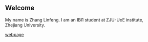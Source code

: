## Welcome 

My name is Zhang Linfeng. 
I am an IBI1 student at ZJU-UoE institute, Zhejiang University.

[webpage](https://c.zju.edu.cn/) 
